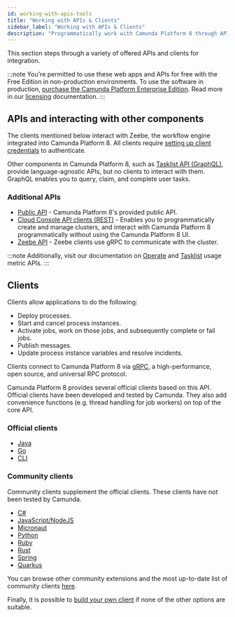 ```yaml
---
id: working-with-apis-tools
title: "Working with APIs & Clients"
sidebar_label: "Working with APIs & Clients"
description: "Programmatically work with Camunda Platform 8 through APIs & clients"
---
```


This section steps through a variety of offered APIs and clients for integration.

:::note
You're permitted to use these web apps and APIs for free with the Free Edition in non-production environments. To use the software in production, [purchase the Camunda Platform Enterprise Edition](https://camunda.com/products/cloud/camunda-cloud-enterprise-contact/). Read more in our [licensing](../reference/licenses.md) documentation.
:::

## APIs and interacting with other components

The clients mentioned below interact with Zeebe, the workflow engine integrated into Camunda Platform 8. All clients require [setting up client credentials](https://docs.camunda.io/docs/guides/setup-client-connection-credentials/) to authenticate.

Other components in Camunda Platform 8, such as [Tasklist API (GraphQL)](/apis-tools/tasklist-api/generated.md), provide language-agnostic APIs, but no clients to interact with them. GraphQL enables you to query, claim, and complete user tasks.

### Additional APIs

- [Public API](../apis-tools/public-api.md) - Camunda Platform 8's provided public API.
- [Cloud Console API clients (REST)](../apis-tools/console-api-reference.md) - Enables you to programmatically create and manage clusters, and interact with Camunda Platform 8 programmatically without using the Camunda Platform 8 UI.
- [Zeebe API](../apis-tools/grpc.md) - Zeebe clients use gRPC to communicate with the cluster.

:::note
Additionally, visit our documentation on [Operate](../self-managed/operate-deployment/usage-metrics.md) and [Tasklist](../self-managed/tasklist-deployment/usage-metrics.md) usage metric APIs.
:::

## Clients

Clients allow applications to do the following:

- Deploy processes.
- Start and cancel process instances.
- Activate jobs, work on those jobs, and subsequently complete or fail jobs.
- Publish messages.
- Update process instance variables and resolve incidents.

Clients connect to Camunda Platform 8 via [gRPC](https://grpc.io), a high-performance, open source, and universal RPC protocol.

Camunda Platform 8 provides several official clients based on this API. Official clients have been developed and tested by Camunda. They also add convenience functions (e.g. thread handling for job workers) on top of the core API.

### Official clients

- [Java](../apis-tools/java-client/index.md)
- [Go](../apis-tools/go-client/go-get-started.md)
- [CLI](../apis-tools/cli-client/index.md)

### Community clients

Community clients supplement the official clients. These clients have not been tested by Camunda.

- [C#](../apis-tools/community-clients/c-sharp.md)
- [JavaScript/NodeJS](../apis-tools/community-clients/javascript.md)
- [Micronaut](../apis-tools/community-clients/micronaut.md)
- [Python](../apis-tools/community-clients/python.md)
- [Ruby](../apis-tools/community-clients/ruby.md)
- [Rust](../apis-tools/community-clients/rust.md)
- [Spring](../apis-tools/community-clients/spring.md)
- [Quarkus](../apis-tools/community-clients/quarkus.md)

You can browse other community extensions and the most up-to-date list of community clients [here](https://github.com/orgs/camunda-community-hub/repositories).

Finally, it is possible to [build your own client](../apis-tools/build-your-own-client.md) if none of the other options are suitable.
